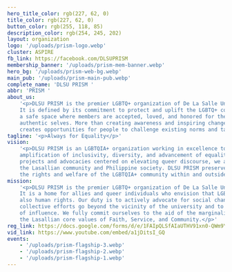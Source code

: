 ```yaml
---
hero_title_color: rgb(227, 62, 0)
title_color: rgb(227, 62, 0)
button_color: rgb(255, 118, 85)
description_color: rgb(254, 245, 202)
layout: organization
logo: '/uploads/prism-logo.webp'
cluster: ASPIRE
fb_link: https://facebook.com/DLSUPRISM
membership_banner: '/uploads/prism-mem-banner.webp'
hero_bg: '/uploads/prism-web-bg.webp'
main_pub: '/uploads/prism-main-pub.webp'
complete_name: 'DLSU PRISM '
abbr: 'PRISM '
about_us:
    '<p>DLSU PRISM is the premier LGBTQ+ organization of De La Salle University.
    It is defined by its commitment to protect and uplift the LGBTQ+ community by creating
    a safe space where members are accepted, loved, and honored for their unique and
    authentic selves. More than creating awareness and inspiring change, DLSU PRISM
    creates opportunities for people to challenge existing norms and take real action.</p>'
tagline: '<p>Always for Equality</p>'
vision:
    '<p>DLSU PRISM is an LGBTQIA+ organization working in excellence towards the
    amplification of inclusivity, diversity, and advancement of equality. Through our
    projects and advocacies centered on elevating queer discourse, we are able to serve
    the Lasallian community and Philippine society. DLSU PRISM preserves and protects
    the rights and welfare of the LGBTQIA+ community within and outside of the University.</p>'
mission:
    '<p>DLSU PRISM is the premier LGBTQ+ organization of De La Salle University.
    It is a home for allies and queer individuals who envision that LGBTQ+ rights are
    also human rights. Our duty is to actively advocate for social change whereas our
    collective efforts go beyond the vicinity of the university and to a wider range
    of influence. We fully commit ourselves to the aid of the marginalized, united by
    the Lasallian core values of Faith, Service, and Community.</p>'
reg_link: https://docs.google.com/forms/d/e/1FAIpQLSfAIaUTHV91xn0-QWm9YfxfH0S6ucDf6TstOpGIw2P0zhYpMA/viewform?usp=sf_link
vid_link: https://www.youtube.com/embed/a1jDitsI_GQ
events:
    - '/uploads/prism-flagship-3.webp'
    - '/uploads/prism-flagship-2.webp'
    - '/uploads/prism-flagship-1.webp'
---
```


